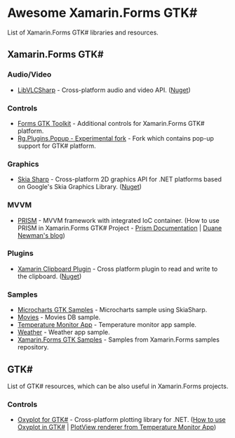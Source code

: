 # Awesome Xamarin.Forms GTK#
List of Xamarin.Forms GTK# libraries and resources.

## Xamarin.Forms GTK#

### Audio/Video
* [LibVLCSharp](https://github.com/videolan/libvlcsharp) - Cross-platform audio and video API. ([Nuget](https://www.nuget.org/packages/LibVLCSharp.Forms.GTK/))

### Controls
* [Forms GTK Toolkit](https://github.com/jsuarezruiz/FormsGtkToolkit) - Additional controls for Xamarin.Forms GTK# platform.
* [Rg.Plugins.Popup - Experimental fork](https://github.com/antmurph/Rg.Plugins.Popup) - Fork which contains pop-up support for GTK# platform.

### Graphics
* [Skia Sharp](https://github.com/mono/SkiaSharp) - Cross-platform 2D graphics API for .NET platforms based on Google's Skia Graphics Library. ([Nuget](https://www.nuget.org/packages/SkiaSharp.Views.Forms.GTK/))

### MVVM
* [PRISM](https://github.com/PrismLibrary/Prism) - MVVM framework with integrated IoC container. (How to use PRISM in Xamarin.Forms GTK# Project - [Prism Documentation](https://prismlibrary.com/docs/xamarin-forms/platform-reference/gtk.html) | [Duane Newman's blog](https://duanenewman.net/blog/post/using-prism-with-xamarin-forms-and-gtk/))

### Plugins
* [Xamarin Clipboard Plugin](https://github.com/stavroskasidis/XamarinClipboardPlugin) - Cross platform plugin to read and write to the clipboard. ([Nuget](https://www.nuget.org/packages/Xamarin.Plugins.Clipboard/))

### Samples
* [Microcharts GTK Samples](https://github.com/jsuarezruiz/Microcharts.GTK.Samples) - Microcharts sample using SkiaSharp.
* [Movies](https://github.com/jsuarezruiz/xamarin-forms-gtk-movies-sample) - Movies DB sample.
* [Temperature Monitor App](https://github.com/jsuarezruiz/xamarin-forms-gtk-iot-samples) - Temperature monitor app sample.
* [Weather](https://github.com/jsuarezruiz/xamarin-forms-gtk-weather-sample) - Weather app sample.
* [Xamarin.Forms GTK Samples](https://github.com/jsuarezruiz/xamarin-forms-gtk-samples) - Samples from Xamarin.Forms samples repository.

## GTK#
List of GTK# resources, which can be also useful in Xamarin.Forms projects.

### Controls
* [Oxyplot for GTK#](https://github.com/oxyplot/oxyplot-gtksharp) - Cross-platform plotting library for .NET. ([How to use Oxyplot in GTK#](https://oxyplot.readthedocs.io/en/latest/getting-started/hello-gtk.html) | [PlotView renderer from Temperature Monitor App](https://github.com/jsuarezruiz/xamarin-forms-gtk-iot-samples/blob/master/src/TemperatureMonitor/TemperatureMonitor.GTK/Renderers/PlotViewRenderer.cs))
